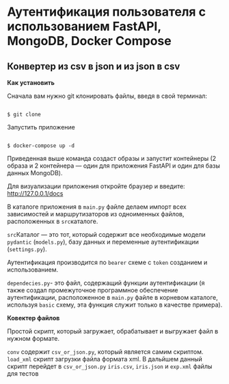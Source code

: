 <h1>Аутентификация пользователя с использованием FastAPI, MongoDB, Docker Compose</h1>
<h2>Конвертер из csv в json и из json в csv</h2> 

<b>Как установить</b> 

Сначала вам нужно git клонировать файлы, введя в свой терминал:

<code>
$ git clone 
</code>

Запустить приложение

<code>
$ docker-compose up -d
</code>

Приведенная выше команда создаст образы и запустит контейнеры (2 образа и 2 контейнера — один для приложения FastAPI и один для базы данных MongoDB).

Для визуализации приложения откройте браузер и введите: http://127.0.0.1/docs

В каталоге приложения в <code>main.py</code> файле делаем импорт всех зависимостей и маршрутизаторов из одноименных файлов, расположенных в <code>src</code>каталоге.

<code>src</code>Каталог — это тот, который содержит все необходимые модели <code>pydantic</code> (<code>models.py</code>), базу данных и переменные аутентификации (<code>settings.py</code>).

Аутентификация производится по <code>bearer</code> схеме с <code>token</code> созданием и использованием.

<code>dependecies.py</code>- это файл, содержащий функции аутентификации (я также создал промежуточное программное обеспечение аутентификации, расположенное в <code>main.py</code> файле в корневом каталоге, используя <code>basic</code> схему, эта функция служит только в качестве примера).

<b>Ковектер файлов</b>

Простой скрипт, который загружает, обрабатывает и выгружает файл в нужном формате.

<code>conv</code> содержит <code>csv_or_json.py</code>, который является самим скриптом.
<code>load_xml</code> скрипт загрузки файла формата xml. В дальйшем данный скрипт перейдет в <code>csv_or_json.py</code>
<code>iris.csv</code>, <code>iris.json</code> и <code>exp.xml</code> файлы для тестов
